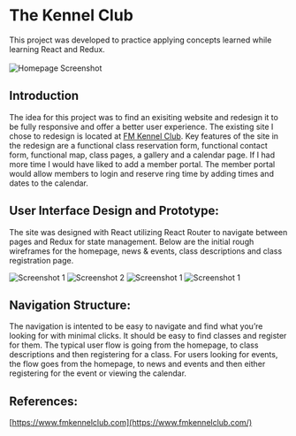 # The Kennel Club

This project was developed to practice applying concepts learned while learning React and Redux.\
\
![Homepage Screenshot](server/public/images/home-screenshot.jpg)

## Introduction

The idea for this project was to find an exisiting website and redesign it to be fully responsive and offer a better user experience. The existing site I chose to redesign is located at [FM Kennel Club](https://www.fmkennelclub.com/). Key features of the site in the redesign are a functional class reservation form, functional contact form, functional map, class pages, a gallery and a calendar page. If I had more time I would have liked to add a member portal. The member portal would allow members to login and reserve ring time by adding times and dates to the calendar.

## User Interface Design and Prototype:

The site was designed with React utilizing React Router to navigate between pages and Redux for state management. Below are the initial rough wireframes for the homepage, news & events, class descriptions and class registration page.

![Screenshot 1](server/public/images/Project-Portfolio-Wireframe-1.jpg)
![Screenshot 2](server/public/images/Project-Portfolio-Wireframe-2.jpg)
![Screenshot 1](server/public/images/Project-Portfolio-Wireframe-3.jpg)
![Screenshot 1](server/public/images/Project-Portfolio-Wireframe-4.jpg)

## Navigation Structure:

The navigation is intented to be easy to navigate and find what you’re looking for with minimal clicks. It should be easy to find classes and register for them. The typical user flow is going from the homepage, to class descriptions and then registering for a class. For users looking for events, the flow goes from the homepage, to news and events and then either registering for the event or viewing the calendar.

## References:

[https://www.fmkennelclub.com](https://www.fmkennelclub.com/)
